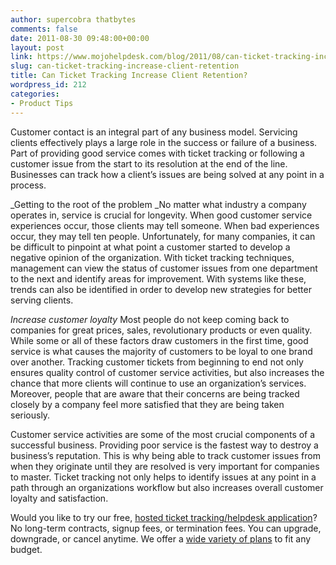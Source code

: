 ```yaml
---
author: supercobra thatbytes
comments: false
date: 2011-08-30 09:48:00+00:00
layout: post
link: https://www.mojohelpdesk.com/blog/2011/08/can-ticket-tracking-increase-client-retention/
slug: can-ticket-tracking-increase-client-retention
title: Can Ticket Tracking Increase Client Retention?
wordpress_id: 212
categories:
- Product Tips
---
```


Customer contact is an integral part of any business model. Servicing clients effectively plays a large role in the success or failure of a business. Part of providing good service comes with ticket tracking or following a customer issue from the start to its resolution at the end of the line. Businesses can track how a client’s issues are being solved at any point in a process.

_Getting to the root of the problem
_No matter what industry a company operates in, service is crucial for longevity. When good customer service experiences occur, those clients may tell someone. When bad experiences occur, they may tell ten people. Unfortunately, for many companies, it can be difficult to pinpoint at what point a customer started to develop a negative opinion of the organization. With ticket tracking techniques, management can view the status of customer issues from one department to the next and identify areas for improvement. With systems like these, trends can also be identified in order to develop new strategies for better serving clients.

_Increase customer loyalty_
Most people do not keep coming back to companies for great prices, sales, revolutionary products or even quality. While some or all of these factors draw customers in the first time, good service is what causes the majority of customers to be loyal to one brand over another. Tracking customer tickets from beginning to end not only ensures quality control of customer service activities, but also increases the chance that more clients will continue to use an organization’s services. Moreover, people that are aware that their concerns are being tracked closely by a company feel more satisfied that they are being taken seriously.

Customer service activities are some of the most crucial components of a successful business. Providing poor service is the fastest way to destroy a business’s reputation. This is why being able to track customer issues from when they originate until they are resolved is very important for companies to master. Ticket tracking not only helps to identify issues at any point in a path through an organizations workflow but also increases overall customer loyalty and satisfaction.





Would you like to try our free, [ hosted ticket tracking/helpdesk application](http://www.mojohelpdesk.com/)? No long-term contracts, signup fees, or termination fees. You can upgrade, downgrade, or cancel anytime. We offer a [wide variety of plans](http://signup.mojohelpdesk.com/signup) to fit any budget.



